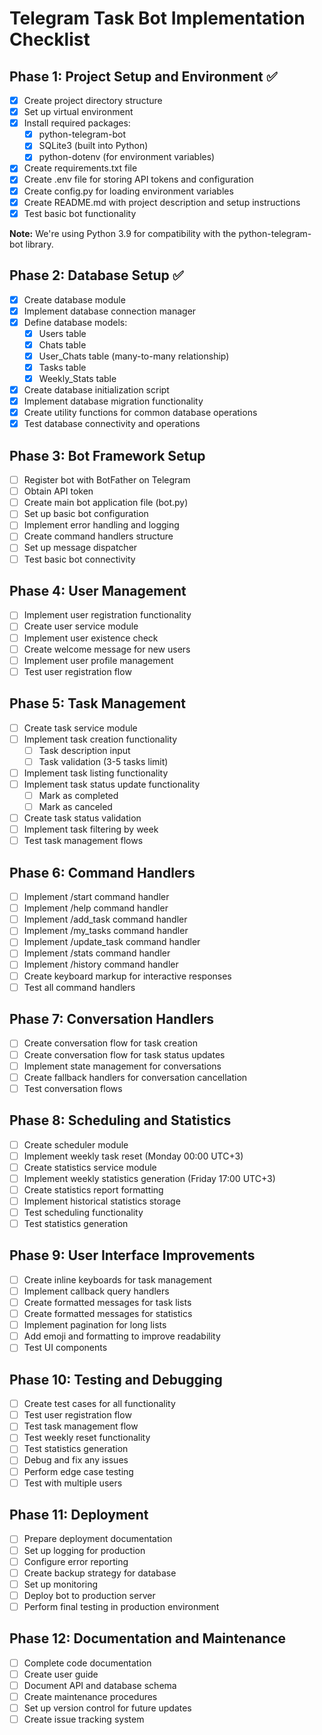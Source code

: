 # Telegram Task Bot Implementation Checklist

## Phase 1: Project Setup and Environment ✅

- [x] Create project directory structure
- [x] Set up virtual environment
- [x] Install required packages:
  - [x] python-telegram-bot
  - [x] SQLite3 (built into Python)
  - [x] python-dotenv (for environment variables)
- [x] Create requirements.txt file
- [x] Create .env file for storing API tokens and configuration
- [x] Create config.py for loading environment variables
- [x] Create README.md with project description and setup instructions
- [x] Test basic bot functionality

**Note:** We're using Python 3.9 for compatibility with the python-telegram-bot library.

## Phase 2: Database Setup ✅

- [x] Create database module
- [x] Implement database connection manager
- [x] Define database models:
  - [x] Users table
  - [x] Chats table
  - [x] User_Chats table (many-to-many relationship)
  - [x] Tasks table
  - [x] Weekly_Stats table
- [x] Create database initialization script
- [x] Implement database migration functionality
- [x] Create utility functions for common database operations
- [x] Test database connectivity and operations

## Phase 3: Bot Framework Setup

- [ ] Register bot with BotFather on Telegram
- [ ] Obtain API token
- [ ] Create main bot application file (bot.py)
- [ ] Set up basic bot configuration
- [ ] Implement error handling and logging
- [ ] Create command handlers structure
- [ ] Set up message dispatcher
- [ ] Test basic bot connectivity

## Phase 4: User Management

- [ ] Implement user registration functionality
- [ ] Create user service module
- [ ] Implement user existence check
- [ ] Create welcome message for new users
- [ ] Implement user profile management
- [ ] Test user registration flow

## Phase 5: Task Management

- [ ] Create task service module
- [ ] Implement task creation functionality
  - [ ] Task description input
  - [ ] Task validation (3-5 tasks limit)
- [ ] Implement task listing functionality
- [ ] Implement task status update functionality
  - [ ] Mark as completed
  - [ ] Mark as canceled
- [ ] Create task status validation
- [ ] Implement task filtering by week
- [ ] Test task management flows

## Phase 6: Command Handlers

- [ ] Implement /start command handler
- [ ] Implement /help command handler
- [ ] Implement /add_task command handler
- [ ] Implement /my_tasks command handler
- [ ] Implement /update_task command handler
- [ ] Implement /stats command handler
- [ ] Implement /history command handler
- [ ] Create keyboard markup for interactive responses
- [ ] Test all command handlers

## Phase 7: Conversation Handlers

- [ ] Create conversation flow for task creation
- [ ] Create conversation flow for task status updates
- [ ] Implement state management for conversations
- [ ] Create fallback handlers for conversation cancellation
- [ ] Test conversation flows

## Phase 8: Scheduling and Statistics

- [ ] Create scheduler module
- [ ] Implement weekly task reset (Monday 00:00 UTC+3)
- [ ] Create statistics service module
- [ ] Implement weekly statistics generation (Friday 17:00 UTC+3)
- [ ] Create statistics report formatting
- [ ] Implement historical statistics storage
- [ ] Test scheduling functionality
- [ ] Test statistics generation

## Phase 9: User Interface Improvements

- [ ] Create inline keyboards for task management
- [ ] Implement callback query handlers
- [ ] Create formatted messages for task lists
- [ ] Create formatted messages for statistics
- [ ] Implement pagination for long lists
- [ ] Add emoji and formatting to improve readability
- [ ] Test UI components

## Phase 10: Testing and Debugging

- [ ] Create test cases for all functionality
- [ ] Test user registration flow
- [ ] Test task management flow
- [ ] Test weekly reset functionality
- [ ] Test statistics generation
- [ ] Debug and fix any issues
- [ ] Perform edge case testing
- [ ] Test with multiple users

## Phase 11: Deployment

- [ ] Prepare deployment documentation
- [ ] Set up logging for production
- [ ] Configure error reporting
- [ ] Create backup strategy for database
- [ ] Set up monitoring
- [ ] Deploy bot to production server
- [ ] Perform final testing in production environment

## Phase 12: Documentation and Maintenance

- [ ] Complete code documentation
- [ ] Create user guide
- [ ] Document API and database schema
- [ ] Create maintenance procedures
- [ ] Set up version control for future updates
- [ ] Create issue tracking system